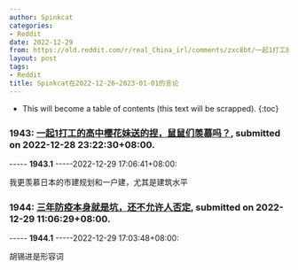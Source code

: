 ```yaml
---
author: Spinkcat
categories:
- Reddit
date: 2022-12-29
from: https://old.reddit.com/r/real_China_irl/comments/zxc8bt/一起1打工的高中樱花妹送的捏鼠鼠们羡慕吗/
layout: post
tags:
- Reddit
title: Spinkcat在2022-12-26~2023-01-01的言论
---
```


* This will become a table of contents (this text will be scrapped).
{:toc}

### 1943: [一起1打工的高中樱花妹送的捏，鼠鼠们羡慕吗？](https://old.reddit.com/r/real_China_irl/comments/zxc8bt/一起1打工的高中樱花妹送的捏鼠鼠们羡慕吗/), submitted on 2022-12-28 23:22:30+08:00.

----- __1943.1__ -----2022-12-29 17:06:41+08:00:

我更羡慕日本的市建规划和一户建，尤其是建筑水平

### 1944: [三年防疫本身就是坑，还不允许人否定](https://old.reddit.com/r/real_China_irl/comments/zxtvov/三年防疫本身就是坑还不允许人否定/), submitted on 2022-12-29 11:06:29+08:00.

----- __1944.1__ -----2022-12-29 17:03:48+08:00:

胡锡进是形容词

